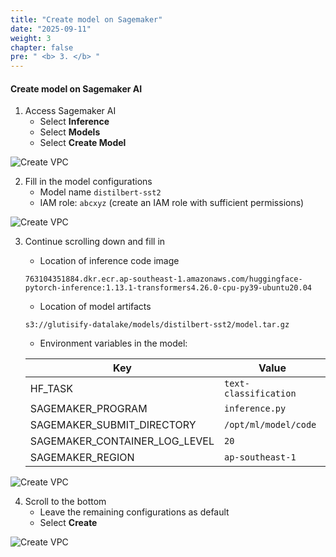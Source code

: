 ```yaml
---
title: "Create model on Sagemaker"
date: "2025-09-11"
weight: 3
chapter: false
pre: " <b> 3. </b> "
---
```


#### Create model on Sagemaker AI

1. Access Sagemaker AI
   - Select **Inference**
   - Select **Models**
   - Select **Create Model**

![Create VPC](/images/2/3.png?featherlight=false&width=90pc)

2. Fill in the model configurations
   - Model name `distilbert-sst2`
   - IAM role: `abcxyz` (create an IAM role with sufficient permissions)

![Create VPC](/images/2/4.png?featherlight=false&width=90pc)

3. Continue scrolling down and fill in

   - Location of inference code image
   ```
   763104351884.dkr.ecr.ap-southeast-1.amazonaws.com/huggingface-pytorch-inference:1.13.1-transformers4.26.0-cpu-py39-ubuntu20.04
   ```

   - Location of model artifacts
   ```
   s3://glutisify-datalake/models/distilbert-sst2/model.tar.gz
   ```

   - Environment variables in the model:

   | Key                          | Value                     |
   |------------------------------|---------------------------|
   | HF_TASK                      | `text-classification`     |
   | SAGEMAKER_PROGRAM            | `inference.py`            |
   | SAGEMAKER_SUBMIT_DIRECTORY   | `/opt/ml/model/code`      |
   | SAGEMAKER_CONTAINER_LOG_LEVEL| `20`                      |
   | SAGEMAKER_REGION             | `ap-southeast-1`          |

![Create VPC](/images/2/5.png?featherlight=false&width=90pc)

4. Scroll to the bottom
   - Leave the remaining configurations as default
   - Select **Create**

![Create VPC](/images/2/6.png?featherlight=false&width=90pc)